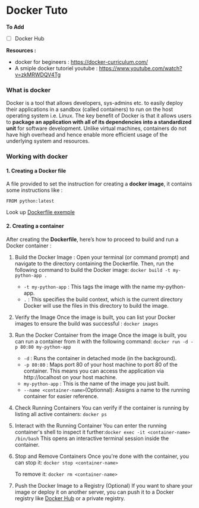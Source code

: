 # Docker Tuto

**To Add**
- [ ] Docker Hub

**Resources :**
* docker for begineers : https://docker-curriculum.com/
* A smiple docker tutoriel youtube : https://www.youtube.com/watch?v=zkMRWDQV4Tg

### What is docker
Docker is a tool that allows developers, sys-admins etc. to easily deploy their applications in a sandbox (called containers) to run on the host operating system i.e. Linux. The key benefit of Docker is that it allows users to **package an application with all of its dependencies into a standardized unit** for software development. Unlike virtual machines, containers do not have high overhead and hence enable more efficient usage of the underlying system and resources.

### Working with docker
#### 1. Creating a Docker file
A file provided to set the instruction for creating a **docker image**, it contains some instructions like : 

```
FROM python:latest
```

Look up [Dockerfile exemple](Dockerfile)


#### 2. Creating a container
After creating the **Dockerfile**, here’s how to proceed to build and run a Docker container :
1. Build the Docker Image :
    Open your terminal (or command prompt) and navigate to the directory containing the Dockerfile. Then, run the following command to build the Docker image: `docker build -t my-python-app .`
    
    * `-t my-python-app` : This tags the image with the name my-python-app.
    * `.` : This specifies the build context, which is the current directory Docker will use the files in this directory to build the image.

2. Verify the Image
    Once the image is built, you can list your Docker images to ensure the build was successful : `docker images`


3. Run the Docker Container from the image
    Once the image is built, you can run a container from it with the following command: `docker run -d -p 80:80 my-python-app`

    * `-d` : Runs the container in detached mode (in the background).
    * `-p 80:80` : Maps port 80 of your host machine to port 80 of the container. This means you can access the application via http://localhost on your host machine.
    * `my-python-app` : This is the name of the image you just built.
    * `--name <container-name>`(Optionnal): Assigns a name to the running container for easier reference.

4. Check Running Containers
    You can verify if the container is running by listing all active containers: `docker ps`

5. Interact with the Running Container
    You can enter the running container's shell to inspect it further:`docker exec -it <container-name> /bin/bash`
    This opens an interactive terminal session inside the container.

6. Stop and Remove Containers
    Once you're done with the container, you can stop it: `docker stop <container-name>`

    To remove it: `docker rm <container-name>`


7. Push the Docker Image to a Registry (Optional)
If you want to share your image or deploy it on another server, you can push it to a Docker registry like [Docker Hub](https://hub.docker.com/)  or a private registry.
